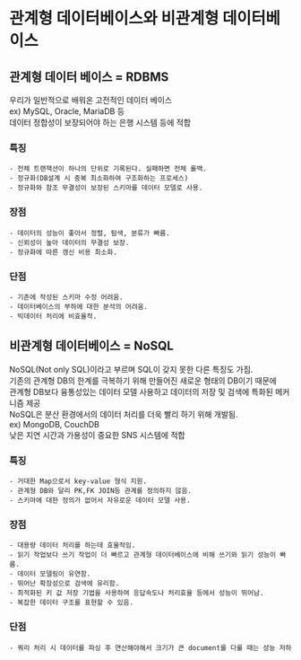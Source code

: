 # 관계형 데이터베이스와 비관계형 데이터베이스
## 관계형 데이터 베이스 = RDBMS
우리가 일반적으로 배워온 고전적인 데이터 베이스<br>
ex) MySQL, Oracle, MariaDB 등 <br>
데이터 정합성이 보장되어야 하는 은행 시스템 등에 적합

### 특징
    - 전체 트랜잭션이 하나의 단위로 기록된다. 실패하면 전체 롤백.
    - 정규화(DB설계 시 중복 최소화하여 구조화하는 프로세스)
    - 정규화와 참조 무결성이 보장된 스키마를 데이터 모델로 사용.

### 장점
    - 데이터의 성능이 좋아서 정렬, 탐색, 분류가 빠름.
    - 신뢰성이 높아 데이터의 무결성 보장.
    - 정규화에 따른 갱신 비용 최소화.

### 단점
    - 기존에 작성된 스키마 수정 어려움.
    - 데이터베이스의 부하에 대한 분석의 어려움.
    - 빅데이터 처리에 비효율적.

## 비관계형 데이터베이스 = NoSQL
NoSQL(Not only SQL)이라고 부르며 SQL이 갖지 못한 다른 특징도 가짐. <br>
기존의 관계형 DB의 한계를 극복하기 위해 만들어진 새로운 형태의 DB이기 때문에 <br> 관계형 DB보다 융통성있는 데이터 모델 사용하고 데이터의 저장 및 검색에 특화된 메커니즘 제공 <br>
NoSQL은 분산 환경에서의 데이터 처리를 더욱 빨리 하기 위해 개발됨. <br>
ex) MongoDB, CouchDB <br>
낮은 지연 시간과 가용성이 중요한 SNS 시스템에 적합

### 특징
    - 거대한 Map으로서 key-value 형식 지원.
    - 관계형 DB와 달리 PK,FK JOIN등 관계를 정의하지 않음.
    - 스키마에 대한 정의가 없어서 자유로운 데이터 모델 사용.

### 장점
    - 대용량 데이터 처리를 하는데 효율적임.
    - 읽기 작업보다 쓰기 작업이 더 빠르고 관계형 데이터베이스에 비해 쓰기와 읽기 성능이 빠름.
    - 데이터 모델링이 유연함.
    - 뛰어난 확장성으로 검색에 유리함.
    - 최적화된 키 값 저장 기법을 사용하여 응답속도나 처리효율 등에서 성능이 뛰어남.
    - 복잡한 데이터 구조를 표현할 수 있음.

### 단점 
    - 쿼리 처리 시 데이터를 파싱 후 연산해야해서 크기가 큰 document를 다룰 때는 성능 저하


